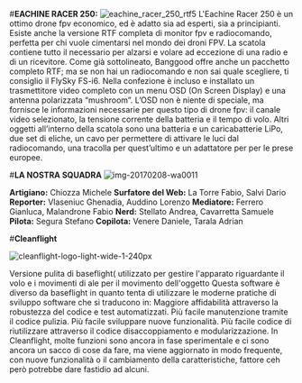 #**EACHINE RACER 250:**
![eachine_racer_250_rtf5](https://cloud.githubusercontent.com/assets/25583245/22729106/90ba26c2-ede1-11e6-9665-0cd5170ae5cc.jpg)
L'Eachine Racer 250 è un ottimo drone fpv economico, ed è adatto sia ad esperti, sia a principianti. 
Esiste anche la versione RTF completa di monitor fpv e radiocomando, perfetta per chi vuole cimentarsi nel mondo dei droni FPV. 
La scatola contiene tutto il necessario per alzarsi e volare ad eccezione di una radio e di un ricevitore. 
Come già sottolineato, Banggood offre anche un pacchetto completo RTF; 
ma se non hai un radiocomando e non sai quale scegliere, ti consiglio il FlySky FS-i6. 
Nella confezione è incluso e installato un trasmettitore video completo con un menu OSD (On Screen Display) e una antenna 
polarizzata “mushroom”. L’OSD non è niente di speciale, ma fornisce le informazioni necessarie per questo tipo di drone fpv: 
il canale video selezionato, la tensione corrente della batteria e il tempo di volo. 
Altri oggetti all’interno della scatola sono una batteria e un caricabatterie LiPo, due set di eliche, un cavo per permettere di 
attivare le luci dal radiocomando, una tracolla per quest’ultimo e un adattatore per per le prese europee.

#**LA NOSTRA SQUADRA**
![img-20170208-wa0011](https://cloud.githubusercontent.com/assets/25583245/22731223/2a844ca8-edea-11e6-94fe-c257f4ee7d2e.jpg)

**Artigiano:** Chiozza Michele
**Surfatore del Web:** La Torre Fabio, Salvi Dario
**Reporter:** Vlaseniuc Ghenadia, Auddino Lorenzo
**Mediatore:** Ferrero Gianluca, Malandrone Fabio
**Nerd:** Stellato Andrea, Cavarretta Samuele
**Pilota:** Segura Stefano
**Copilota:** Venere Daniele, Tarala Adrian

#**Cleanflight**

![cleanflight-logo-light-wide-1-240px](https://cloud.githubusercontent.com/assets/25583245/22732510/b98f7f90-edee-11e6-99cb-656cf5edb9c5.jpg)

Versione pulita di baseflight( utilizzato per gestire l'apparato riguardante il volo e i movimenti di ale per il movimento dell'oggetto 
Questa software è diverso da baseflight in quanto tenta di utilizzare le moderne pratiche di sviluppo software che si traducono 
in:
Maggiore affidabilità attraverso la robustezza del codice e test automatizzati.
Più facile manutenzione tramite il codice pulizia.
Più facile sviluppare nuove funzionalità.
Più facile codice di riutilizzare attraverso il codice disaccoppiamento e modularizzazione.
In Cleanflight, molte funzioni sono ancora in fase sperimentale e ci sono ancora un sacco di cose da fare, ma  viene aggiornato in modo frequente, con nuove funzionalità o il cambiamento della caratteristiche, fattore ceh però potrebbe dare fastidio ad alcuni.
